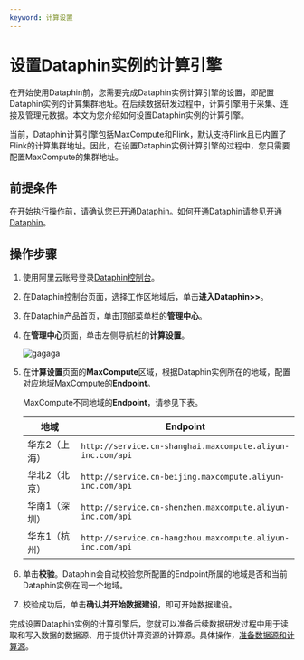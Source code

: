 ```yaml
---
keyword: 计算设置
---
```


# 设置Dataphin实例的计算引擎

在开始使用Dataphin前，您需要完成Dataphin实例计算引擎的设置，即配置Dataphin实例的计算集群地址。在后续数据研发过程中，计算引擎用于采集、连接及管理元数据。本文为您介绍如何设置Dataphin实例的计算引擎。

当前，Dataphin计算引擎包括MaxCompute和Flink，默认支持Flink且已内置了Flink的计算集群地址。因此，在设置Dataphin实例计算引擎的过程中，您只需要配置MaxCompute的集群地址。

## 前提条件

在开始执行操作前，请确认您已开通Dataphin。如何开通Dataphin请参见[开通Dataphin](/cn.zh-CN/准备工作/开通Dataphin.md)。

## 操作步骤

1.  使用阿里云账号登录[Dataphin控制台](https://dataphin.console.aliyun.com/workingArea)。

2.  在Dataphin控制台页面，选择工作区地域后，单击**进入Dataphin\>\>**。

3.  在Dataphin产品首页，单击顶部菜单栏的**管理中心**。

4.  在**管理中心**页面，单击左侧导航栏的**计算设置**。

    ![gagaga](https://help-static-aliyun-doc.aliyuncs.com/assets/img/zh-CN/7750550361/p314233.png)

5.  在**计算设置**页面的**MaxCompute**区域，根据Dataphin实例所在的地域，配置对应地域MaxCompute的**Endpoint**。

    MaxCompute不同地域的**Endpoint**，请参见下表。

    |地域|Endpoint|
    |--|--------|
    |华东2（上海）|`http://service.cn-shanghai.maxcompute.aliyun-inc.com/api`|
    |华北2（北京）|`http://service.cn-beijing.maxcompute.aliyun-inc.com/api`|
    |华南1（深圳）|`http://service.cn-shenzhen.maxcompute.aliyun-inc.com/api`|
    |华东1（杭州）|`http://service.cn-hangzhou.maxcompute.aliyun-inc.com/api`|

6.  单击**校验**。Dataphin会自动校验您所配置的Endpoint所属的地域是否和当前Dataphin实例在同一个地域。

7.  校验成功后，单击**确认并开始数据建设**，即可开始数据建设。


完成设置Dataphin实例的计算引擎后，您就可以准备后续数据研发过程中用于读取和写入数据的数据源、用于提供计算资源的计算源。具体操作，[准备数据源和计算源](/cn.zh-CN/准备工作/准备数据源和计算源.md)。

